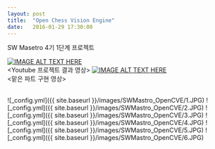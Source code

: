```yaml
---
layout: post
title:  "Open Chess Vision Engine"
date:   2016-01-29 17:30:00
---
```

SW Masetro 4기 1단계 프로젝트

[![IMAGE ALT TEXT HERE](http://img.youtube.com/vi/ZQ_O20HjPL4/0.jpg)](http://www.youtube.com/watch?v=ZQ_O20HjPL4)
<br>\<Youtube 프로젝트 결과 영상\>
[![IMAGE ALT TEXT HERE](http://img.youtube.com/vi/icWGt_w6L5E/0.jpg)](http://www.youtube.com/watch?v=icWGt_w6L5E)
<br>\<맡은 파트 구현 영상\>

<br>
![_config.yml]({{ site.baseurl }}/images/SWMastro_OpenCVE/1.JPG)
![_config.yml]({{ site.baseurl }}/images/SWMastro_OpenCVE/2.JPG)
![_config.yml]({{ site.baseurl }}/images/SWMastro_OpenCVE/3.JPG)
![_config.yml]({{ site.baseurl }}/images/SWMastro_OpenCVE/4.JPG)
![_config.yml]({{ site.baseurl }}/images/SWMastro_OpenCVE/5.JPG)
![_config.yml]({{ site.baseurl }}/images/SWMastro_OpenCVE/6.JPG)
